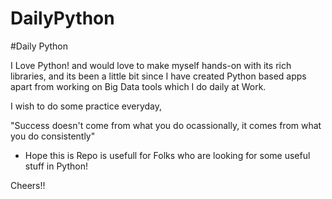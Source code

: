 # DailyPython
#Daily Python

I Love Python! and would love to make myself hands-on with its rich libraries, and its been a little bit since I have created Python based apps apart from working on Big Data tools which I do daily at Work.

I wish to do some practice everyday, 

"Success doesn't come from what you do ocassionally, it comes from what you do consistently"

- Hope this is Repo is usefull for Folks who are looking for some useful stuff in Python!

Cheers!!
